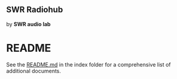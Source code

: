 ## SWR Radiohub
by **SWR audio lab**

# README
See the [README.md](../README.md) in the index folder for a comprehensive list of additional documents.
